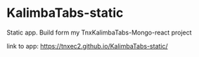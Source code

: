 # KalimbaTabs-static
Static app. Build form my TnxKalimbaTabs-Mongo-react project


link to app: https://tnxec2.github.io/KalimbaTabs-static/
